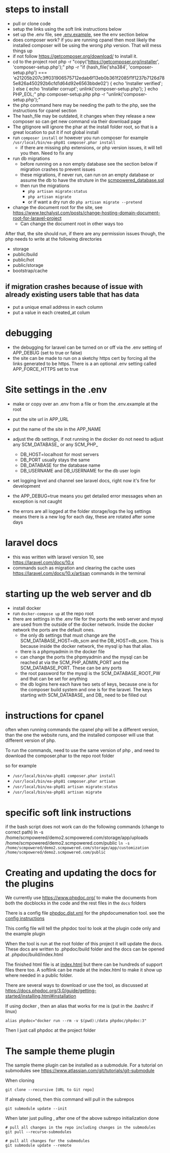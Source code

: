 
# steps to install

* pull or clone code
* setup the links using the soft link instructions below
* set up the .env file, see [.env.example](.env.example), see the env section below
* does composer work? if you are running cpanel then most likely the installed composer will be using the wrong php version. That will mess things up
 * if not follow https://getcomposer.org/download/ to install it.	
 * cd to the project root
 	php -r "copy('https://getcomposer.org/installer', 'composer-setup.php');"
	php -r "if (hash_file('sha384', 'composer-setup.php') === 'e21205b207c3ff031906575712edab6f13eb0b361f2085f1f1237b7126d785e826a450292b6cfd1d64d92e6563bbde02') { echo 'Installer verified'; } else { echo 'Installer corrupt'; unlink('composer-setup.php'); } echo PHP_EOL;"
	php composer-setup.php
	php -r "unlink('composer-setup.php');"
 * the php command here may be needing the path to the php, see the instructions for cpanel section
 * The hash_file may be outdated, it changes when they release a new composer so can get new command via their download page
 * The gitignore will ignore the phar at the install folder root, so that is a great location to put it if not global install
* run `composer install` or however you run composer for example `/usr/local/bin/ea-php81 composer.phar install`
  * if there are missing php extensions, or php version issues, it will tell you then. Need to fix any 
* run db migrations
  * before running on a non empty database see the section below if migration crashes to prevent issues
  * these migrations, if never run, can run on an empty database or assume the db to have the struture in the [scmpowered_database.sql](database%2Farchives%2Fscmpowered_database.sql)
  * then run the migrations
    * `php artisan migrate:status`
    * `php artisan migrate`
    * or if want a dry run do `php artisan migrate --pretend`
* change the document root for the site, see https://www.techalyst.com/posts/change-hosting-domain-document-root-for-laravel-project
  * Can change the document root in other ways too

After that, the site should run, if there are any permission issues though, the php needs to write at the following directories
 *  storage
 *  public/build
 *  public/hot
 *  public/storage
 *  bootstrap/cache

## if migration crashes because of issue with already existing users table that has data
* put a unique email address in each column
* put a value in each created_at colum

# debugging

* the debugging for laravel can be turned on or off via the .env setting of APP_DEBUG (set to true or false)
* the site can be made to run on a sketchy https cert by forcing all the links generated to be https. There is a an optional .env setting called APP_FORCE_HTTPS set to true


# Site settings in the .env

* make or copy over an .env from a file or from the .env.example at the root
* put the site url in APP_URL
* put the name of the site in the APP_NAME
* adjust the db settings, if not running in the docker do not need to adjust any SCM_DATABASE_ or any SCM_PHP_
  * DB_HOST=localhost for most servers
  * DB_PORT usually stays the same
  * DB_DATABASE for the database name
  * DB_USERNAME and DB_USERNAME for the db user login
    
* set logging level and channel see laravel docs, right now it's fine for development
* the APP_DEBUG=true means you get detailed error messages when an exception is not caught 
* the errors are all logged at the folder storage/logs the log settings means there is a new log for each day, these are rotated after some days

# laravel docs

* this was written with laravel version 10, see https://laravel.com/docs/10.x
* commands such as migration and clearing the cache uses https://laravel.com/docs/10.x/artisan commands in the terminal


# starting up the web server and db

* install docker
* run `docker-compose up` at the repo root
* there are settings in the .env file for the ports the web server and mysql are used from the outside of the docker network. Inside the docker network the ports are the default ones.
  * the only db settings that must change are the SCM_DATABASE_HOST=db_scm and the DB_HOST=db_scm. This is because inside the docker network, the mysql ip has that alias.
  * there is a phpmyadmin in the docker file
  * can change the ports the phpmyadmin and the mysql can be reached at via the SCM_PHP_ADMIN_PORT and the SCM_DATABASE_PORT. These can be any ports
  * the root password for the mysql is the SCM_DATABASE_ROOT_PW and that can be set for anything
  * the db logins here each have two sets of keys, because one is for the composer build system and one is for the laravel. The keys starting with SCM_DATABASE_ and DB_ need to be filled out


# instructions for cpanel

often when running commands the cpanel php will be a different version, than the one the website runs,
and the installed composer will use that different version of php.

To run the commands, need to use the same version of php , and need to download the composer.phar to the repo root folder

so for example
* `/usr/local/bin/ea-php81 composer.phar install`
* `/usr/local/bin/ea-php81 composer.phar artisan`
* `/usr/local/bin/ea-php81 artisan migrate:status`
* `/usr/local/bin/ea-php81 artisan migrate`

# specific soft link instructions
if the bash script does not work can do the following commands (change to correct path)
ln -s /home/scmpowered/demo2.scmpowered.com/storage/app/uploads /home/scmpowered/demo2.scmpowered.com/public
`ln -s /home/scmpowered/demo2.scmpowered.com/storage/app/customization /home/scmpowered/demo2.scmpowered.com/public`


# Creating and updating the docs for the plugins
    
We currently use https://www.phpdoc.org/ to make the documents from both the docblocks in the code and the rest files in the `docs` folders

There is a config file [phpdoc.dist.xml](phpdoc.dist.xml) for the phpdocumenation tool.
see the [config instructions](https://docs.phpdoc.org/3.0/guide/getting-started/configuration.html#configuration)

This config file will tell the phpdoc tool to look at the plugin code only and the example plugin

When the tool is run at the root folder of this project it will update the docs. These docs are written to
.phpdoc/build folder and the docs can be opened at .phpdoc/build/index.html 

The finished html file is at [index.html](.phpdoc%2Fbuild%2Findex.html) but there can be hundreds of support files there too.
A softlink can be made at the index.html to make it show up where needed in a public folder.

There are several ways to download or use the tool, as discussed at https://docs.phpdoc.org/3.0/guide/getting-started/installing.html#installation

If using docker , then an alias that works for me is (put in the .bashrc if linux)

    alias phpdoc="docker run --rm -v $(pwd):/data phpdoc/phpdoc:3"

Then I just call phpdoc at the project folder

# The sample theme plugin 

The sample theme plugin can be installed as a submodule. For a tutorial on submodules see 
https://www.atlassian.com/git/tutorials/git-submodule

When cloning

    git clone --recursive [URL to Git repo]

If already cloned, then this command will pull in the subrepos

    git submodule update --init

When later just pulling , after one of the above subrepo initialization done 

    # pull all changes in the repo including changes in the submodules
    git pull --recurse-submodules

    # pull all changes for the submodules
    git submodule update --remote




